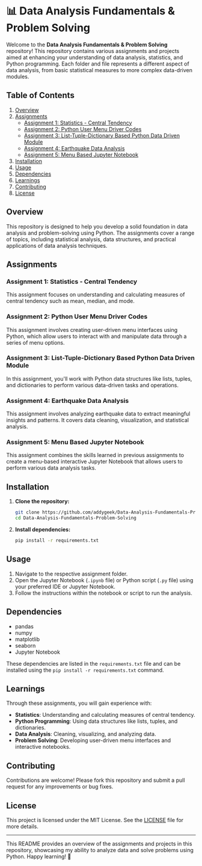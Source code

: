 # 📊 Data Analysis Fundamentals & Problem Solving

Welcome to the **Data Analysis Fundamentals & Problem Solving** repository! This repository contains various assignments and projects aimed at enhancing your understanding of data analysis, statistics, and Python programming. Each folder and file represents a different aspect of data analysis, from basic statistical measures to more complex data-driven modules.

## Table of Contents

1. [Overview](#overview)
2. [Assignments](#assignments)
   - [Assignment 1: Statistics - Central Tendency](#assignment-1-statistics---central-tendency)
   - [Assignment 2: Python User Menu Driver Codes](#assignment-2-python-user-menu-driver-codes)
   - [Assignment 3: List-Tuple-Dictionary Based Python Data Driven Module](#assignment-3-list-tuple-dictionary-based-python-data-driven-module)
   - [Assignment 4: Earthquake Data Analysis](#assignment-4-earthquake-data-analysis)
   - [Assignment 5: Menu Based Jupyter Notebook](#assignment-5-menu-based-jupyter-notebook)
3. [Installation](#installation)
4. [Usage](#usage)
5. [Dependencies](#dependencies)
6. [Learnings](#learnings)
7. [Contributing](#contributing)
8. [License](#license)

## Overview

This repository is designed to help you develop a solid foundation in data analysis and problem-solving using Python. The assignments cover a range of topics, including statistical analysis, data structures, and practical applications of data analysis techniques.

## Assignments

### Assignment 1: Statistics - Central Tendency

This assignment focuses on understanding and calculating measures of central tendency such as mean, median, and mode.

### Assignment 2: Python User Menu Driver Codes

This assignment involves creating user-driven menu interfaces using Python, which allow users to interact with and manipulate data through a series of menu options.

### Assignment 3: List-Tuple-Dictionary Based Python Data Driven Module

In this assignment, you'll work with Python data structures like lists, tuples, and dictionaries to perform various data-driven tasks and operations.

### Assignment 4: Earthquake Data Analysis

This assignment involves analyzing earthquake data to extract meaningful insights and patterns. It covers data cleaning, visualization, and statistical analysis.

### Assignment 5: Menu Based Jupyter Notebook

This assignment combines the skills learned in previous assignments to create a menu-based interactive Jupyter Notebook that allows users to perform various data analysis tasks.

## Installation

1. **Clone the repository:**
   ```bash
   git clone https://github.com/addygeek/Data-Analysis-Fundamentals-Problem-Solving.git
   cd Data-Analysis-Fundamentals-Problem-Solving
   ```

2. **Install dependencies:**
   ```bash
   pip install -r requirements.txt
   ```

## Usage

1. Navigate to the respective assignment folder.
2. Open the Jupyter Notebook (`.ipynb` file) or Python script (`.py` file) using your preferred IDE or Jupyter Notebook.
3. Follow the instructions within the notebook or script to run the analysis.

## Dependencies

- pandas
- numpy
- matplotlib
- seaborn
- Jupyter Notebook

These dependencies are listed in the `requirements.txt` file and can be installed using the `pip install -r requirements.txt` command.

## Learnings

Through these assignments, you will gain experience with:

- **Statistics**: Understanding and calculating measures of central tendency.
- **Python Programming**: Using data structures like lists, tuples, and dictionaries.
- **Data Analysis**: Cleaning, visualizing, and analyzing data.
- **Problem Solving**: Developing user-driven menu interfaces and interactive notebooks.

## Contributing

Contributions are welcome! Please fork this repository and submit a pull request for any improvements or bug fixes.

## License

This project is licensed under the MIT License. See the [LICENSE](LICENSE) file for more details.

---

This README provides an overview of the assignments and projects in this repository, showcasing my ability to analyze data and solve problems using Python. Happy learning! 🎉
